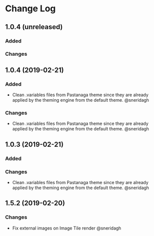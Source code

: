 # Change Log

## 1.0.4 (unreleased)

### Added

### Changes

## 1.0.4 (2019-02-21)

### Added

- Clean .variables files from Pastanaga theme since they are already applied by
  the theming engine from the default theme. @sneridagh

### Changes

- Clean .variables files from Pastanaga theme since they are already applied by
  the theming engine from the default theme. @sneridagh

## 1.0.3 (2019-02-21)

### Added

### Changes

- Clean .variables files from Pastanaga theme since they are already applied by
  the theming engine from the default theme. @sneridagh

## 1.5.2 (2019-02-20)

### Changes

- Fix external images on Image Tile render @sneridagh
